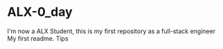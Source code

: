 # ALX-0_day
I'm now a ALX Student, this is my first repository as a full-stack engineer
My first readme. Tips
